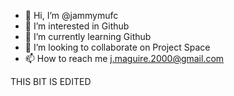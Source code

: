 - 👋 Hi, I’m @jammymufc
- 👀 I’m interested in Github
- 🌱 I’m currently learning Github
- 💞️ I’m looking to collaborate on Project Space
- 📫 How to reach me j.maguire.2000@gmail.com

THIS BIT IS EDITED

<!---
jammymufc/jammymufc is a ✨ special ✨ repository because its `README.md` (this file) appears on your GitHub profile.
You can click the Preview link to take a look at your changes.
--->
